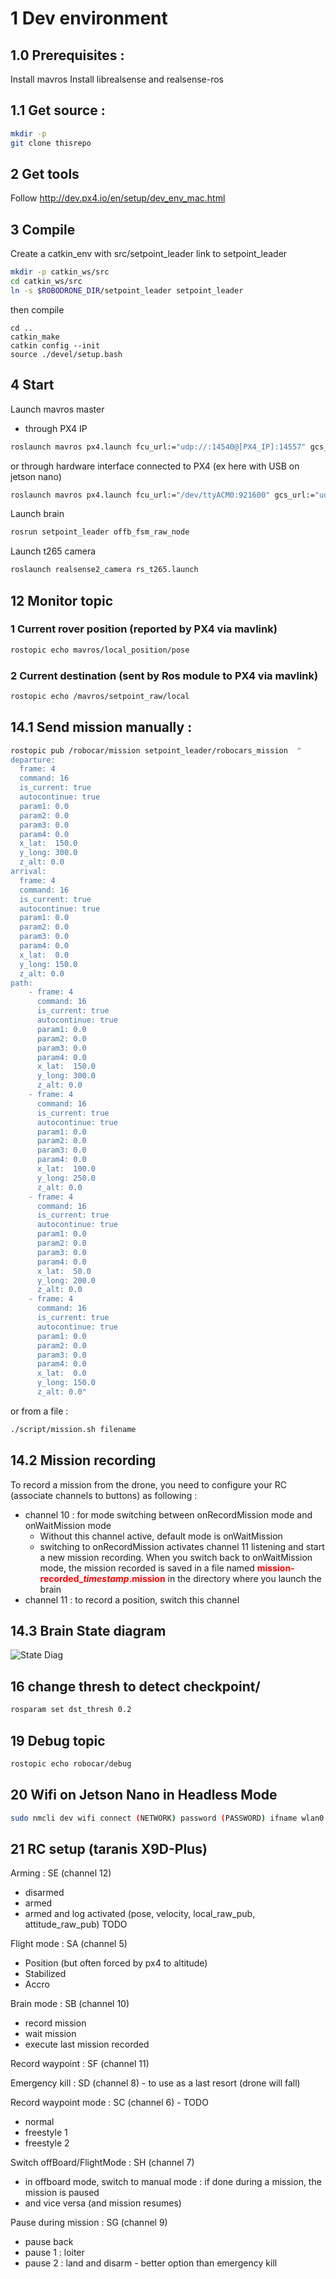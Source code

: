 # 1 Dev environment

## 1.0 Prerequisites :
Install mavros
Install librealsense and realsense-ros

## 1.1 Get source :

```sh
mkdir -p 
git clone thisrepo
```

## 2 Get tools

Follow http://dev.px4.io/en/setup/dev_env_mac.html

## 3 Compile

Create a catkin_env with src/setpoint_leader link to setpoint_leader
```sh
mkdir -p catkin_ws/src
cd catkin_ws/src
ln -s $ROBODRONE_DIR/setpoint_leader setpoint_leader
```
then compile 
```
cd ..
catkin_make
catkin config --init
source ./devel/setup.bash
```

## 4 Start 

Launch mavros master
- through PX4 IP
```sh
roslaunch mavros px4.launch fcu_url:="udp://:14540@[PX4_IP]:14557" gcs_url:="udp://@[GCS_IP]"
```
or through hardware interface connected to PX4 (ex here with USB on jetson nano)
```sh
roslaunch mavros px4.launch fcu_url:="/dev/ttyACM0:921600" gcs_url:="udp://@[GCS_IP]"
```

Launch brain
```sh
rosrun setpoint_leader offb_fsm_raw_node
```

Launch t265 camera
```sh
roslaunch realsense2_camera rs_t265.launch
```


## 12 Monitor topic
### 1 Current rover position (reported by PX4 via mavlink)
```sh
rostopic echo mavros/local_position/pose
```

### 2 Current destination (sent by Ros module to PX4 via mavlink)
```sh
rostopic echo /mavros/setpoint_raw/local
```


## 14.1 Send mission manually :

```sh
rostopic pub /robocar/mission setpoint_leader/robocars_mission  "
departure:
  frame: 4
  command: 16
  is_current: true
  autocontinue: true
  param1: 0.0
  param2: 0.0
  param3: 0.0
  param4: 0.0
  x_lat:  150.0
  y_long: 300.0
  z_alt: 0.0
arrival:
  frame: 4
  command: 16
  is_current: true
  autocontinue: true
  param1: 0.0
  param2: 0.0
  param3: 0.0
  param4: 0.0
  x_lat:  0.0
  y_long: 150.0
  z_alt: 0.0
path:
    - frame: 4
      command: 16
      is_current: true
      autocontinue: true
      param1: 0.0
      param2: 0.0
      param3: 0.0
      param4: 0.0
      x_lat:  150.0
      y_long: 300.0
      z_alt: 0.0
    - frame: 4
      command: 16
      is_current: true
      autocontinue: true
      param1: 0.0
      param2: 0.0
      param3: 0.0
      param4: 0.0
      x_lat:  100.0
      y_long: 250.0
      z_alt: 0.0
    - frame: 4
      command: 16
      is_current: true
      autocontinue: true
      param1: 0.0
      param2: 0.0
      param3: 0.0
      param4: 0.0
      x_lat:  50.0
      y_long: 200.0
      z_alt: 0.0
    - frame: 4
      command: 16
      is_current: true
      autocontinue: true
      param1: 0.0
      param2: 0.0
      param3: 0.0
      param4: 0.0
      x_lat:  0.0
      y_long: 150.0
      z_alt: 0.0"
```
or from a file : 
```sh
./script/mission.sh filename
```

## 14.2 Mission recording
To record a mission from the drone, you need to configure your RC (associate channels to buttons) as following :
- channel 10 : for mode switching between onRecordMission mode and onWaitMission mode 
  - Without this channel active, default mode is onWaitMission
  - switching to onRecordMission activates channel 11 listening and start a new mission recording. When you switch back to onWaitMission mode, the mission recorded is saved in a file named <span style="color:red">**mission-recorded_*timestamp*.mission**</span> in the directory where you launch the brain
- channel 11 : to record a position, switch this channel

## 14.3 Brain State diagram
![State Diag](doc/statdiag.png)


## 16 change thresh to detect checkpoint/
```sh
rosparam set dst_thresh 0.2
```

## 19 Debug topic
```sh
rostopic echo robocar/debug
```

## 20 Wifi on Jetson Nano in Headless Mode
```sh
sudo nmcli dev wifi connect (NETWORK) password (PASSWORD) ifname wlan0
```

## 21 RC setup (taranis X9D-Plus)
Arming : SE (channel 12)
- disarmed
- armed
- armed and log activated (pose, velocity, local_raw_pub, attitude_raw_pub) TODO

Flight mode : SA (channel 5)
- Position (but often forced by px4 to altitude)
- Stabilized
- Accro

Brain mode : SB (channel 10)
- record mission
- wait mission
- execute last mission recorded

Record waypoint : SF (channel 11)

Emergency kill : SD (channel 8) - to use as a last resort (drone will fall)

Record waypoint mode : SC (channel 6) - TODO
- normal
- freestyle 1
- freestyle 2

Switch offBoard/FlightMode : SH (channel 7)
- in offboard mode, switch to manual mode : if done during a mission, the mission is paused
- and vice versa (and mission resumes)

Pause during mission : SG (channel 9)
- pause back
- pause 1 : loiter
- pause 2 : land and disarm - better option than emergency kill